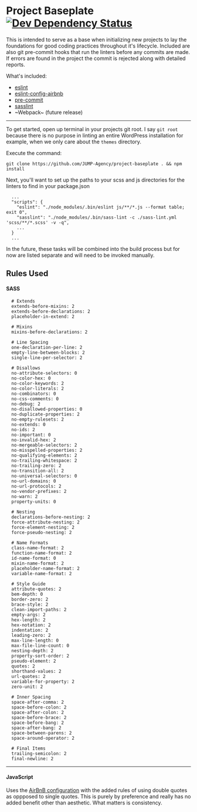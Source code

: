 # Project Baseplate [![Dev Dependency Status](https://david-dm.org/jump-agency/project-baseplate/dev-status.svg)](https://david-dm.org/jump-agency/project-baseplate?type=dev) # 
This is intended to serve as a base when initializing new projects to lay the foundations for good coding practices throughout it's lifecycle. Included are also git pre-commit hooks that run the linters before any commits are made. If errors  are found in the project the commit is rejected along with detailed reports.

What's included:
  - [eslint](http://eslint.org/)
  - [eslint-config-airbnb](https://github.com/airbnb/javascript/tree/master/packages/eslint-config-airbnb)
  - [pre-commit](https://github.com/observing/pre-commit)
  - [sasslint](https://github.com/sasstools/sass-lint)
  - ~Webpack~ (future release)
  
---

To get started, open up terminal in your projects git root. I say `git root` because there is no purpose in linting an entire WordPress installation for example, when we only care about the `themes` directory.

Execute the command:

```git clone https://github.com/JUMP-Agency/project-baseplate . && npm install```

Next, you'll want to set up the paths to your scss and js directories for the linters to find in your package.json

````
  ...
  "scripts": {
    "eslint": "./node_modules/.bin/eslint js/**/*.js --format table; exit 0",
    "sasslint": "./node_modules/.bin/sass-lint -c ./sass-lint.yml 'scss/**/*.scss' -v -q",
    ...
  }
  ...
````

In the future, these tasks will be combined into the build process but for now are listed separate and will need to be invoked manually.

## Rules Used ##

#### SASS ####
```
  # Extends
  extends-before-mixins: 2
  extends-before-declarations: 2
  placeholder-in-extend: 2

  # Mixins
  mixins-before-declarations: 2

  # Line Spacing
  one-declaration-per-line: 2
  empty-line-between-blocks: 2
  single-line-per-selector: 2

  # Disallows
  no-attribute-selectors: 0
  no-color-hex: 0
  no-color-keywords: 2
  no-color-literals: 2
  no-combinators: 0
  no-css-comments: 0
  no-debug: 2
  no-disallowed-properties: 0
  no-duplicate-properties: 2
  no-empty-rulesets: 2
  no-extends: 0
  no-ids: 2
  no-important: 0
  no-invalid-hex: 2
  no-mergeable-selectors: 2
  no-misspelled-properties: 2
  no-qualifying-elements: 2
  no-trailing-whitespace: 2
  no-trailing-zero: 2
  no-transition-all: 2
  no-universal-selectors: 0
  no-url-domains: 0
  no-url-protocols: 2
  no-vendor-prefixes: 2
  no-warn: 2
  property-units: 0

  # Nesting
  declarations-before-nesting: 2
  force-attribute-nesting: 2
  force-element-nesting: 2
  force-pseudo-nesting: 2

  # Name Formats
  class-name-format: 2
  function-name-format: 2
  id-name-format: 0
  mixin-name-format: 2
  placeholder-name-format: 2
  variable-name-format: 2

  # Style Guide
  attribute-quotes: 2
  bem-depth: 0
  border-zero: 2
  brace-style: 2
  clean-import-paths: 2
  empty-args: 2
  hex-length: 2
  hex-notation: 2
  indentation: 2
  leading-zero: 2
  max-line-length: 0
  max-file-line-count: 0
  nesting-depth: 2
  property-sort-order: 2
  pseudo-element: 2
  quotes: 2
  shorthand-values: 2
  url-quotes: 2
  variable-for-property: 2
  zero-unit: 2

  # Inner Spacing
  space-after-comma: 2
  space-before-colon: 2
  space-after-colon: 2
  space-before-brace: 2
  space-before-bang: 2
  space-after-bang: 2
  space-between-parens: 2
  space-around-operator: 2

  # Final Items
  trailing-semicolon: 2
  final-newline: 2
```

---

#### JavaScript #### 
Uses the [AirBnB configuration](https://github.com/airbnb/javascript/tree/master/packages/eslint-config-airbnb) with the added rules of using double quotes as oppposed to single quotes. This is purely by preference and really has no added benefit other than aesthetic. What matters is consistency.

